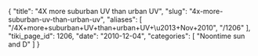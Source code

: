 {
  "title": "4X more suburban UV than urban UV",
  "slug": "4x-more-suburban-uv-than-urban-uv",
  "aliases": [
    "/4X+more+suburban+UV+than+urban+UV+\u2013+Nov+2010",
    "/1206"
  ],
  "tiki_page_id": 1206,
  "date": "2010-12-04",
  "categories": [
    "Noontime sun and D"
  ]
}

